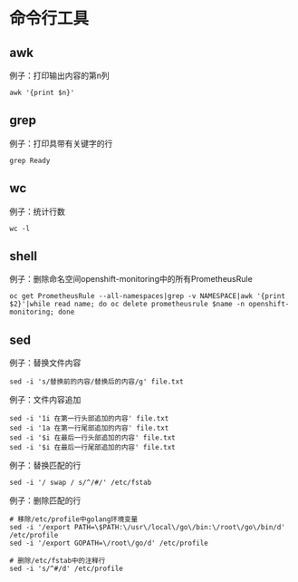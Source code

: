 # 命令行工具

## awk

例子：打印输出内容的第n列

```text
awk '{print $n}'
```

## grep

例子：打印具带有关键字的行

```text
grep Ready 
```

## wc

例子：统计行数

```text
wc -l
```

## shell

例子：删除命名空间openshift-monitoring中的所有PrometheusRule

```text
oc get PrometheusRule --all-namespaces|grep -v NAMESPACE|awk '{print $2}'|while read name; do oc delete prometheusrule $name -n openshift-monitoring; done
```

## sed

例子：替换文件内容

```text
sed -i 's/替换前的内容/替换后的内容/g' file.txt
```

例子：文件内容追加

```text
sed -i '1i 在第一行头部追加的内容' file.txt
sed -i '1a 在第一行尾部追加的内容' file.txt
sed -i '$i 在最后一行头部追加的内容' file.txt
sed -i '$i 在最后一行尾部追加的内容' file.txt
```

例子：替换匹配的行

```text
sed -i '/ swap / s/^/#/' /etc/fstab
```

例子：删除匹配的行

```text
# 移除/etc/profile中golang环境变量
sed -i '/export PATH=\$PATH:\/usr\/local\/go\/bin:\/root\/go\/bin/d' /etc/profile
sed -i '/export GOPATH=\/root\/go/d' /etc/profile

# 删除/etc/fstab中的注释行
sed -i 's/^#/d' /etc/profile
```

